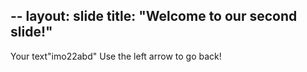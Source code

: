 --
layout: slide
title: "Welcome to our second slide!"
---
Your text"imo22abd"
Use the left arrow to go back!
